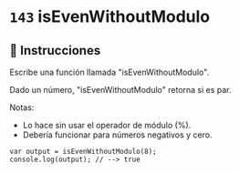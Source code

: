 # `143` isEvenWithoutModulo

## 📝 Instrucciones

Escribe una función llamada "isEvenWithoutModulo".

Dado un número, "isEvenWithoutModulo" retorna si es par. 

Notas:
* Lo hace sin usar el operador de módulo (%). 
* Debería funcionar para números negativos y cero.

```Js
var output = isEvenWithoutModulo(8);
console.log(output); // --> true
```